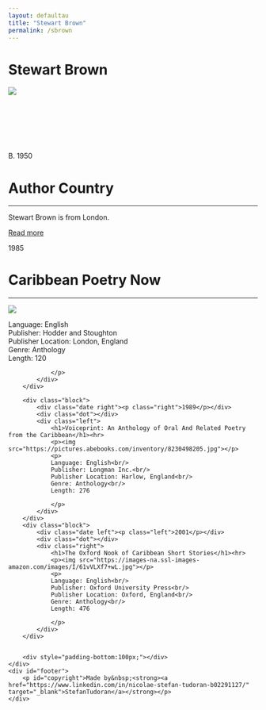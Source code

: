 ```yaml
---
layout: defaultau
title: "Stewart Brown"
permalink: /sbrown
---
```

<!-- partial:index.partial.html -->
<div class="content">
    <h1>Stewart Brown</h1>
    <div class="quote">
        <div><img src="https://www.birmingham.ac.uk/Images/College-ArtsLaw-only/staff/cwas/brown-stuart.jpg" class="logo"></div>
    </div>
    <div class="timeline">
        <div style="padding-bottom:100px;"></div>
        <div class="block">
            <div class="date right"><p class="right"> B. 1950  </p></div>
            <div class="dot"></div>
            <div class="left first">
                <h1>Author Country</h1><hr>
            <p> Stewart Brown is from London.</p>
                <a href="https://en.wikipedia.org/wiki/Stewart_Brown" target="_blank">Read more</a>
            </div>
        </div>
        <div class="block">
            <div class="date left"><p class="left">1985</p></div>
            <div class="dot"></div>
            <div class="right">
                <h1>Caribbean Poetry Now</h1><hr>
                <p><img src="https://i.gr-assets.com/images/S/compressed.photo.goodreads.com/books/1266822236i/1514534._UY630_SR1200,630_.jpg"></p>
                <p>
                Language: English<br/>
                Publisher: Hodder and Stoughton<br/>
                Publisher Location: London, England<br/>
                Genre: Anthology<br/>
                Length: 120

                </p>
            </div>
        </div>

        <div class="block">
            <div class="date right"><p class="right">1989</p></div>
            <div class="dot"></div>
            <div class="left">
                <h1>Voiceprint: An Anthology of Oral And Related Poetry from the Caribbean</h1><hr>
                <p><img src="https://pictures.abebooks.com/inventory/8230498205.jpg"></p>
                <p>
                Language: English<br/>
                Publisher: Longman Inc.<br/>
                Publisher Location: Harlow, England<br/>
                Genre: Anthology<br/>
                Length: 276

                </p>
            </div>
        </div>
        <div class="block">
            <div class="date left"><p class="left">2001</p></div>
            <div class="dot"></div>
            <div class="right">
                <h1>The Oxford Nook of Caribbean Short Stories</h1><hr>
                <p><img src="https://images-na.ssl-images-amazon.com/images/I/61vVLXf7+wL.jpg"></p>
                <p>
                Language: English<br/>
                Publisher: Oxford University Press<br/>
                Publisher Location: Oxford, England<br/>
                Genre: Anthology<br/>
                Length: 476

                </p>
            </div>
        </div>

      
        <div style="padding-bottom:100px;"></div>
    </div>
    <div id="footer">
        <p id="copyright">Made by&nbsp;<strong><a href="https://www.linkedin.com/in/nicolae-stefan-tudoran-b02291127/" target="_blank">StefanTudoran</a></strong></p>
    </div>
</div>
<!-- partial -->
  <script src='https://cdnjs.cloudflare.com/ajax/libs/jquery/3.1.1/jquery.min.js'></script><script  src="assets/js/authorscript.js"></script>

